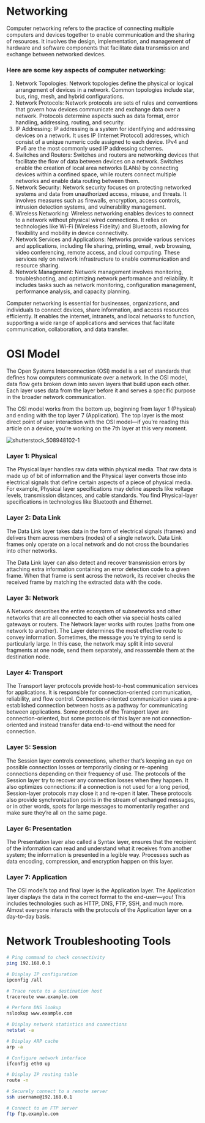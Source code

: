 # Networking

<p> Computer networking refers to the practice of connecting multiple computers and devices together to enable communication and the sharing of resources. It involves the design, implementation, and management of hardware and software components that facilitate data transmission and exchange between networked devices.</p>

### Here are some key aspects of computer networking:
<ol>
<li>Network Topologies: Network topologies define the physical or logical arrangement of devices in a network. Common topologies include star, bus, ring, mesh, and hybrid configurations.</li>


<li>Network Protocols: Network protocols are sets of rules and conventions that govern how devices communicate and exchange data over a network. Protocols determine aspects such as data format, error handling, addressing, routing, and security.</li>


<li>IP Addressing: IP addressing is a system for identifying and addressing devices on a network. It uses IP (Internet Protocol) addresses, which consist of a unique numeric code assigned to each device. IPv4 and IPv6 are the most commonly used IP addressing schemes.</li>


<li>Switches and Routers: Switches and routers are networking devices that facilitate the flow of data between devices on a network. Switches enable the creation of local area networks (LANs) by connecting devices within a confined space, while routers connect multiple networks and enable data routing between them.</li>


<li>Network Security: Network security focuses on protecting networked systems and data from unauthorized access, misuse, and threats. It involves measures such as firewalls, encryption, access controls, intrusion detection systems, and vulnerability management.</li>


<li>Wireless Networking: Wireless networking enables devices to connect to a network without physical wired connections. It relies on technologies like Wi-Fi (Wireless Fidelity) and Bluetooth, allowing for flexibility and mobility in device connectivity.</li>


<li>Network Services and Applications: Networks provide various services and applications, including file sharing, printing, email, web browsing, video conferencing, remote access, and cloud computing. These services rely on network infrastructure to enable communication and resource sharing.</li>


<li>Network Management: Network management involves monitoring, troubleshooting, and optimizing network performance and reliability. It includes tasks such as network monitoring, configuration management, performance analysis, and capacity planning.</li></ol>

Computer networking is essential for businesses, organizations, and individuals to connect devices, share information, and access resources efficiently. It enables the internet, intranets, and local networks to function, supporting a wide range of applications and services that facilitate communication, collaboration, and data transfer.

# OSI Model
<p>The Open Systems Interconnection (OSI) model is a set of standards that defines how computers communicate over a network. In the OSI model, data flow gets broken down into seven layers that build upon each other. Each layer uses data from the layer before it and serves a specific purpose in the broader network communication.</p>

The OSI model works from the bottom up, beginning from layer 1 (Physical) and ending with the top layer 7 (Application). The top layer is the most direct point of user interaction with the OSI model—if you’re reading this article on a device, you’re working on the 7th layer at this very moment.

![shutterstock_508948102-1](https://github.com/zen-class/zen-class-devops-documentation/assets/36299748/23683353-27c0-4896-ae01-d3e76ce8e3df)
### Layer 1: Physical
The Physical layer handles raw data within physical media. That raw data is made up of bit of information and the Physical layer converts those into electrical signals that define certain aspects of a piece of physical media. For example, Physical layer specifications may define aspects like voltage levels, transmission distances, and cable standards. You find Physical-layer specifications in technologies like Bluetooth and Ethernet.

### Layer 2: Data Link
The Data Link layer takes data in the form of electrical signals (frames) and delivers them across members (nodes) of a single network. Data Link frames only operate on a local network and do not cross the boundaries into other networks.

The Data Link layer can also detect and recover transmission errors by attaching extra information containing an error detection code to a given frame. When that frame is sent across the network, its receiver checks the received frame by matching the extracted data with the code.

### Layer 3: Network
A Network describes the entire ecosystem of subnetworks and other networks that are all connected to each other via special hosts called gateways or routers. The Network layer works with routes (paths from one network to another). The Layer determines the most effective route to convey information. Sometimes, the message you’re trying to send is particularly large. In this case, the network may split it into several fragments at one node, send them separately, and reassemble them at the destination node.

### Layer 4: Transport
The Transport layer protocols provide host-to-host communication services for applications. It is responsible for connection-oriented communication, reliability, and flow control. Connection-oriented communication uses a pre-established connection between hosts as a pathway for communicating between applications. Some protocols of the Transport layer are connection-oriented, but some protocols of this layer are not connection-oriented and instead transfer data end-to-end without the need for connection.

### Layer 5: Session
The Session layer controls connections, whether that’s keeping an eye on possible connection losses or temporarily closing or re-opening connections depending on their frequency of use. The protocols of the Session layer try to recover any connection losses when they happen. It also optimizes connections: if a connection is not used for a long period, Session-layer protocols may close it and re-open it later. These protocols also provide synchronization points in the stream of exchanged messages, or in other words, spots for large messages to momentarily regather and make sure they’re all on the same page.

### Layer 6: Presentation
The Presentation layer also called a Syntax layer, ensures that the recipient of the information can read and understand what it receives from another system; the information is presented in a legible way. Processes such as data encoding, compression, and encryption happen on this layer.

### Layer 7: Application
The OSI model’s top and final layer is the Application layer. The Application layer displays the data in the correct format to the end-user—you! This includes technologies such as HTTP, DNS, FTP, SSH, and much more. Almost everyone interacts with the protocols of the Application layer on a day-to-day basis.

# Network Troubleshooting Tools


 ```bash
# Ping command to check connectivity
ping 192.168.0.1

# Display IP configuration
ipconfig /all

# Trace route to a destination host
traceroute www.example.com

# Perform DNS lookup
nslookup www.example.com

# Display network statistics and connections
netstat -a

# Display ARP cache
arp -a

# Configure network interface
ifconfig eth0 up

# Display IP routing table
route -n

# Securely connect to a remote server
ssh username@192.168.0.1

# Connect to an FTP server
ftp ftp.example.com
